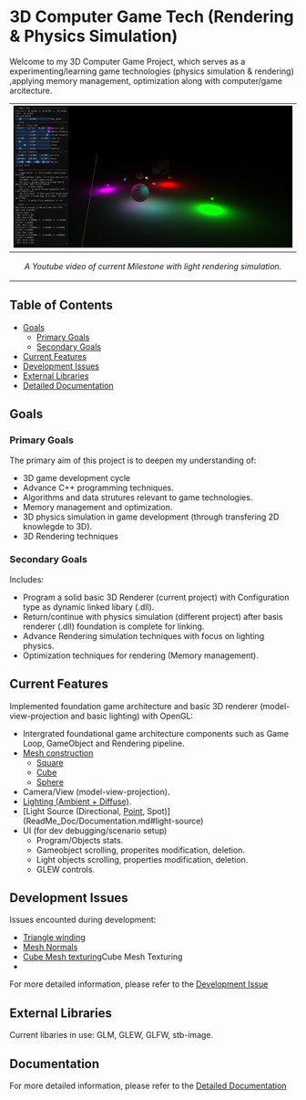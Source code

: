 # 3D Computer Game Tech (Rendering & Physics Simulation)

Welcome to my 3D Computer Game Project, which serves as a experimenting/learning game technologies (physics simulation & rendering) ,applying memory management, optimization along with computer/game arcitecture.

|<a href="https://www.youtube.com/watch?v=9skO5a-XUGg"><img src = "ReadMe_Docs/Computer Graphics.png"/>|
|:-|
|<p align = "center"> *A Youtube video of current Milestone with light rendering simulation.* </p>|

## Table of Contents
- [Goals](#goals)
  - [Primary Goals](#primary-goals)
  - [Secondary Goals](#secondary-goals)
- [Current Features](#current-features)
- [Development Issues](#development-issues)
- [External Libraries](#external-libraries)
- [Detailed Documentation](ReadMe_Doc/Documentation.md)

## Goals
### Primary Goals
The primary aim of this project is to deepen my understanding of: 
-  3D game development cycle
- Advance C++ programming techniques.
- Algorithms and data strutures relevant to game technologies.
- Memory management and optimization.
- 3D physics simulation in game development (through transfering 2D knowlegde to 3D).
- 3D Rendering techniques
  
### Secondary Goals
Includes:
- Program a solid basic 3D Renderer (current project) with Configuration type as dynamic linked libary (.dll).
- Return/continue with physics simulation (different project) after basis renderer (.dll) foundation is complete for linking.
- Advance Rendering simulation techniques with focus on lighting physics.
- Optimization techniques for rendering (Memory management). 
  

## Current Features
Implemented foundation game architecture and basic 3D renderer (model-view-projection and basic lighting) with OpenGL:
- Intergrated foundational game architecture components such as Game Loop, GameObject and Rendering pipeline.
- [Mesh construction](ReadMe_Doc/Documentation.md#mesh-construction)
  - [Square](ReadMe_Doc/Documentation.md#square-mesh)
  - [Cube](ReadMe_Doc/Documentation.md#cube-mesh)
  - [Sphere](ReadMe_Doc/Documentation.md#sphere-mesh)
- Camera/View (model-view-projection).
- [Lighting (Ambient + Diffuse)](ReadMe_Doc/Documentation.md#lighting).
- [Light Source (Directional, [Point](ReadMe_Doc/Documentation.md#point-light), Spot)](ReadMe_Doc/Documentation.md#light-source)
- UI (for dev debugging/scenario setup)
  - Program/Objects stats.
  - Gameobject scrolling, properites modification, deletion.
  - Light objects scrolling, properties modification, deletion.
  - GLEW controls.

## Development Issues
Issues encounted during development:
- [Triangle winding](ReadMe_Doc/DevelopmentIssues.md#triangle-winding)
- [Mesh Normals](ReadMe_Doc/DevelopmentIssues.md#mesh-normals)
- [Cube Mesh texturing](ReadMe_Doc/DevelopmentIssues.md#cube-mesh-texturing)Cube Mesh Texturing
- 
For more detailed information, please refer to the [Development Issue](ReadMe_Doc/DevelopmentIssues.md)

## External Libraries
Current libaries in use: GLM, GLEW, GLFW, stb-image.

  
## Documentation 
For more detailed information, please refer to the [Detailed Documentation](ReadMe_Doc/Documentation.md)
